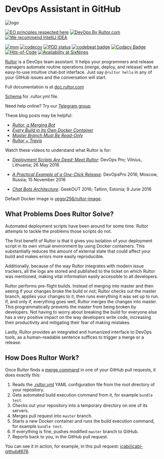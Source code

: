 # DevOps Assistant in GitHub

![logo](https://doc.rultor.com/images/logo.svg)

[![EO principles respected here](https://www.elegantobjects.org/badge.svg)](https://www.elegantobjects.org)
[![DevOps By Rultor.com](https://www.rultor.com/b/yegor256/rultor)](https://www.rultor.com/p/yegor256/rultor)
[![We recommend IntelliJ IDEA](https://www.elegantobjects.org/intellij-idea.svg)](https://www.jetbrains.com/idea/)

[![mvn](https://github.com/yegor256/rultor/actions/workflows/mvn.yml/badge.svg)](https://github.com/yegor256/rultor/actions/workflows/mvn.yml)
[![codecov](https://codecov.io/gh/yegor256/rultor/branch/master/graph/badge.svg)](https://codecov.io/gh/yegor256/rultor)
[![PDD status](https://www.0pdd.com/svg?name=yegor256/rultor)](https://www.0pdd.com/p?name=yegor256/rultor)
[![codebeat badge](https://codebeat.co/badges/56116205-91d3-4966-8f15-d5c505fc3905)](https://codebeat.co/projects/github-com-yegor256-rultor)
[![Codacy Badge](https://app.codacy.com/project/badge/Grade/8d048ba877e34b168d50f13b1c079824)](https://www.codacy.com/gh/yegor256/rultor/dashboard?utm_source=github.com&amp;utm_medium=referral&amp;utm_content=yegor256/rultor&amp;utm_campaign=Badge_Grade)
[![Hits-of-Code](https://hitsofcode.com/github/yegor256/rultor)](https://hitsofcode.com/view/github/yegor256/rultor)
[![Availability at SixNines](https://www.sixnines.io/b/efd7)](https://www.sixnines.io/h/efd7)

[Rultor](https://www.rultor.com) is a DevOps team assistant.
It helps your programmers and release managers automate
  routine operations (merge, deploy, and release)
  with an easy-to-use intuitive chat-bot interface.
Just say `@rultor hello` in any of your GitHub issues and
  the conversation will start.

Full documentation is at [doc.rultor.com](https://doc.rultor.com)

[Schema](rultor_schema.json) for .rultor.yml file.

Need help online? Try our [Telegram group](https://t.me/zerocracy).

These blog posts may be helpful:

* [_Rultor, a Merging Bot_][1]
* [_Every Build in Its Own Docker Container_][2]
* [_Master Branch Must Be Read-Only_][3]
* [_Rultor + Travis_][4]

Watch these videos to understand what Rultor is for:

* [_Deployment Scripts Are Dead; Meet Rultor_][5]:
DevOps Pro; Vilnius, Lithuania; 26 May 2016

* [_A Practical Example of a One-Click Release_][6]:
DevOpsPro 2016; Moscow, Russia; 15 November 2016

* [_Chat Bots Architecture_][7]:
GeekOUT 2016; Tallinn, Estonia; 9 June 2016

Default Docker image is
[yegor256/rultor-image](https://hub.docker.com/r/yegor256/rultor-image/).

## What Problems Does Rultor Solve?

Automated deployment scripts have been around for some time.
Rultor attempts to tackle the problems those scripts do not.

The first benefit of Rultor is that it gives you isolation of your deployment
  script in its own virtual environment by using Docker containers.
This substantially reduces the amount of external state that could
  affect your build and makes errors more easily reproducible.

Additionally, because of the way Rultor integrates with modern issue trackers,
  all the logs are stored and published to the ticket on which Rultor was
  mentioned, making vital information easily accessible to all developers.

Rultor performs pre-flight builds. Instead of merging into master and then
seeing if your changes broke the build or not, Rultor checks out the master
branch, applies your changes to it, then runs everything it was set up to run.
If, and only if, everything goes well, Rultor merges the changes into master.
This programmatically prevents the master from being broken by developers. Not
having to worry about breaking the build for everyone else has a very positive
impact on the way developers write code, increasing their productivity and
mitigating their fear of making mistakes.

Lastly, Rultor provides an integrated and humanized interface to DevOps tools,
as a human-readable sentence suffices to trigger a merge or a release.

## How Does Rultor Work?

Once Rultor finds a [merge command](https://doc.rultor.com/basics.html)
in one of your GitHub pull requests, it does exactly this:

1. Reads the [.rultor.yml](https://doc.rultor.com/reference.html)
YAML configuration file from the root directory of your repository.
1. Gets automated build execution command from it, for example `bundle test`.
1. Checks out your repository into a temporary directory on one of its servers.
1. Merges pull request into `master` branch.
1. Starts a new Docker container and runs the build execution command,
for example `bundle test`.
1. If everything is fine, pushes modified `master` branch to GitHub.
1. Reports back to you, in the GitHub pull request.

You can see it in action, for example, in this pull request:
[jcabi/jcabi-github#878](https://github.com/jcabi/jcabi-github/pull/878).

[1]: http://www.yegor256.com/2014/07/24/rultor-automated-merging.html
[2]: http://www.yegor256.com/2014/07/29/docker-in-rultor.html
[3]: http://www.yegor256.com/2014/07/21/read-only-master-branch.html
[4]: http://www.yegor256.com/2014/07/31/travis-and-rultor.html
[5]: https://www.youtube.com/watch?v=NflR7DKwxDY
[6]: https://www.youtube.com/watch?v=_61CuGhyv-o
[7]: https://www.youtube.com/watch?v=7yTIWFZrXpg
